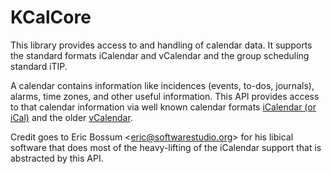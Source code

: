 # KCalCore #

This library provides access to and handling of calendar data.
It supports the standard formats iCalendar and vCalendar and the
group scheduling standard iTIP.

A calendar contains information like incidences (events, to-dos, journals),
alarms, time zones, and other useful information.  This API provides
access to that calendar information via well known calendar formats
[iCalendar (or iCal)](http://en.wikipedia.org/wiki/Icalendar) and the older
[vCalendar](http://en.wikipedia.org/wiki/VCalendar).
 
Credit goes to Eric Bossum \<eric@softwarestudio.org\> for his libical
software that does most of the heavy-lifting of the iCalendar support
that is abstracted by this API.
